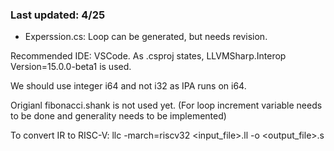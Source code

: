 ### Last updated: 4/25

- Experssion.cs: Loop can be generated, but needs revision.

Recommended IDE: VSCode. As .csproj states, LLVMSharp.Interop Version=15.0.0-beta1 is used.

We should use integer i64 and not i32 as IPA runs on i64.

Origianl fibonacci.shank is not used yet. (For loop increment variable needs to be done and generality needs to be implemented)

To convert IR to RISC-V: llc -march=riscv32 <input_file>.ll -o <output_file>.s

